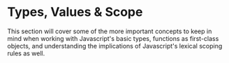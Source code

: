 # Types, Values & Scope

This section will cover some of the more important concepts to keep in mind when working with Javascript's basic types, functions as first-class objects, and understanding the implications of Javascript's lexical scoping rules as well.



